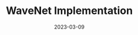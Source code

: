 ---
title: "WaveNet Implementation"
description: "An implementation of an unconditioned wavenet architecture."
date: 2023-03-09
url: "https://github.com/ahadjawaid/wavenet"
img: "assets/img/wavenet.png"
---
